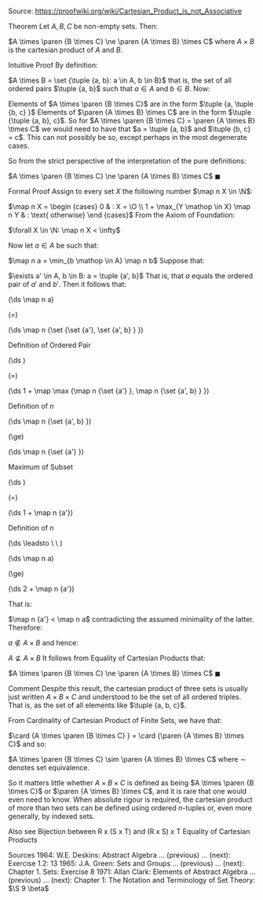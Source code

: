 # 

Source: https://proofwiki.org/wiki/Cartesian_Product_is_not_Associative



Theorem
Let $A, B, C$ be non-empty sets.
Then:

$A \times \paren {B \times C} \ne \paren {A \times B} \times C$
where $A \times B$ is the cartesian product of $A$ and $B$.


Intuitive Proof
By definition:

$A \times B = \set {\tuple {a, b}: a \in A, b \in B}$
that is, the set of all ordered pairs $\tuple {a, b}$ such that $a \in A$ and $b \in B$.
Now:

Elements of $A \times \paren {B \times C}$ are in the form $\tuple {a, \tuple {b, c} }$
Elements of $\paren {A \times B} \times C$ are in the form $\tuple {\tuple {a, b}, c}$.
So for $A \times \paren {B \times C} = \paren {A \times B} \times C$ we would need to have that $a = \tuple {a, b}$ and $\tuple {b, c} = c$.
This can not possibly be so, except perhaps in the most degenerate cases.

So from the strict perspective of the interpretation of the pure definitions:

$A \times \paren {B \times C} \ne \paren {A \times B} \times C$
$\blacksquare$


Formal Proof
Assign to every set $X$ the following number $\map n X \in \N$:

$\map n X = \begin {cases} 0 & : X = \O \\ 1 + \max_{Y \mathop \in X} \map n Y & : \text{ otherwise} \end {cases}$
From the Axiom of Foundation:

$\forall X \in \N: \map n X < \infty$

Now let $a \in A$ be such that:

$\map n a = \min_{b \mathop \in A} \map n b$
Suppose that:

$\exists a' \in A, b \in B: a = \tuple {a', b}$
That is, that $a$ equals the ordered pair of $a'$ and $b'$. 
Then it follows that:














\(\ds \map n a\)

\(=\)







\(\ds \map n {\set {\set {a'}, \set {a', b} } }\)





Definition of Ordered Pair














\(\ds \)

\(=\)







\(\ds 1 + \map \max {\map n {\set {a'} }, \map n {\set {a', b} } }\)





Definition of $n$














\(\ds \map n {\set {a', b} }\)

\(\ge\)







\(\ds \map n {\set {a'} }\)





Maximum of Subset














\(\ds \)

\(=\)







\(\ds 1 + \map n {a'}\)





Definition of $n$








\(\ds \leadsto \ \ \)





\(\ds \map n a\)

\(\ge\)







\(\ds 2 + \map n {a'}\)









That is:

$\map n {a'} < \map n a$
contradicting the assumed minimality of the latter. 
Therefore:

$a \notin A \times B$
and hence:

$A \nsubseteq A \times B$
It follows from Equality of Cartesian Products that:

$A \times \paren {B \times C} \ne \paren {A \times B} \times C$
$\blacksquare$


Comment
Despite this result, the cartesian product of three sets is usually just written $A \times B \times C$ and understood to be the set of all ordered triples.
That is, as the set of all elements like $\tuple {a, b, c}$.

From Cardinality of Cartesian Product of Finite Sets, we have that:

$\card {A \times \paren {B \times C} } = \card {\paren {A \times B} \times C}$
and so:

$A \times \paren {B \times C} \sim \paren {A \times B} \times C$
where $\sim$ denotes set equivalence.

So it matters little whether $A \times B \times C$ is defined as being $A \times \paren {B \times C}$ or $\paren {A \times B} \times C$, and it is rare that one would even need to know.
When absolute rigour is required, the cartesian product of more than two sets can be defined using ordered $n$-tuples or, even more generally, by indexed sets.


Also see
Bijection between R x (S x T) and (R x S) x T
Equality of Cartesian Products


Sources
1964: W.E. Deskins: Abstract Algebra ... (previous) ... (next): Exercise $1.2: \ 13$
1965: J.A. Green: Sets and Groups ... (previous) ... (next): Chapter $1$. Sets: Exercise $8$
1971: Allan Clark: Elements of Abstract Algebra ... (previous) ... (next): Chapter $1$: The Notation and Terminology of Set Theory: $\S 9 \beta$




